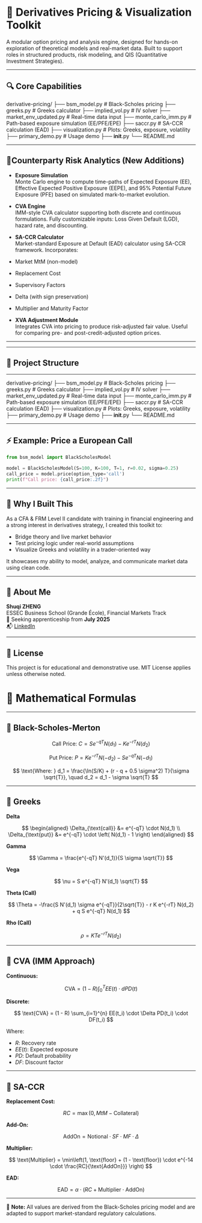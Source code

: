# 🧮 Derivatives Pricing & Visualization Toolkit

A modular option pricing and analysis engine, designed for hands-on exploration of theoretical models and real-market data. Built to support roles in structured products, risk modeling, and QIS (Quantitative Investment Strategies).

---

## 🔍 Core Capabilities

derivative-pricing/
├── bsm_model.py            # Black-Scholes pricing
├── greeks.py               # Greeks calculator
├── implied_vol.py          # IV solver
├── market_env_updated.py   # Real-time data input
├── monte_carlo_imm.py      # Path-based exposure simulation (EE/PFE/EPE)
├── saccr.py                # SA-CCR calculation (EAD)
├── visualization.py        # Plots: Greeks, exposure, volatility
├── primary_demo.py         # Usage demo
├── __init__.py
└── README.md

---

##  🔐Counterparty Risk Analytics (New Additions)

-  **Exposure Simulation**  
  Monte Carlo engine to compute time-paths of Expected Exposure (EE), Effective Expected Positive Exposure (EEPE), and 95% Potential Future Exposure (PFE) based on simulated mark-to-market evolution.

-  **CVA Engine**  
  IMM-style CVA calculator supporting both discrete and continuous formulations. Fully customizable inputs: Loss Given Default (LGD), hazard rate, and discounting.

-  **SA-CCR Calculator**  
  Market-standard Exposure at Default (EAD) calculator using SA-CCR framework. Incorporates:
  - Market MtM (non-model)
  - Replacement Cost
  - Supervisory Factors
  - Delta (with sign preservation)
  - Multiplier and Maturity Factor

-  **XVA Adjustment Module**  
  Integrates CVA into pricing to produce risk-adjusted fair value. Useful for comparing pre- and post-credit-adjusted option prices.

---
---

## 📁 Project Structure
---
derivative-pricing/
├── bsm_model.py            # Black-Scholes pricing
├── greeks.py               # Greeks calculator
├── implied_vol.py          # IV solver
├── market_env_updated.py   # Real-time data input
├── monte_carlo_imm.py      # Path-based exposure simulation (EE/PFE/EPE)
├── saccr.py                # SA-CCR calculation (EAD)
├── visualization.py        # Plots: Greeks, exposure, volatility
├── primary_demo.py         # Usage demo
├── __init__.py
└── README.md


---

## ⚡ Example: Price a European Call

```python
from bsm_model import BlackScholesModel

model = BlackScholesModel(S=100, K=100, T=1, r=0.02, sigma=0.25)
call_price = model.price(option_type='call')
print(f"Call price: {call_price:.2f}")
```

---

## 🧠 Why I Built This

As a CFA & FRM Level II candidate with training in financial engineering and a strong interest in derivatives strategy, I created this toolkit to:

- Bridge theory and live market behavior
- Test pricing logic under real-world assumptions
- Visualize Greeks and volatility in a trader-oriented way

It showcases my ability to model, analyze, and communicate market data using clean code.

---

## 👤 About Me

**Shuqi ZHENG**  
ESSEC Business School (Grande École), Financial Markets Track  
📍 Seeking apprenticeship from **July 2025**  
📬 [LinkedIn](https://www.linkedin.com/in/Shuqi-Thea-ZHENG)

---

## 📄 License

This project is for educational and demonstrative use. MIT License applies unless otherwise noted.


# 📘 Mathematical Formulas 

---

## 🔹 Black-Scholes-Merton

$$
\text{Call Price: } C = S e^{-qT} N(d_1) - K e^{-rT} N(d_2)
$$

$$
\text{Put Price: } P = K e^{-rT} N(-d_2) - S e^{-qT} N(-d_1)
$$

$$
\text{Where: } d_1 = \frac{\ln(S/K) + (r - q + 0.5 \sigma^2) T}{\sigma \sqrt{T}}, \quad d_2 = d_1 - \sigma \sqrt{T}
$$

---

## 🔹 Greeks



**Delta**

$$
\begin{aligned}
\Delta_{\text{call}} &= e^{-qT} \cdot N(d_1) \\
\Delta_{\text{put}} &= e^{-qT} \cdot \left( N(d_1) - 1 \right)
\end{aligned}
$$


**Gamma**

$$
\Gamma = \frac{e^{-qT} N'(d_1)}{S \sigma \sqrt{T}}
$$

**Vega**

$$
\nu = S e^{-qT} N'(d_1) \sqrt{T}
$$

**Theta (Call)**

$$
\Theta = -\frac{S N'(d_1) \sigma e^{-qT}}{2\sqrt{T}} - r K e^{-rT} N(d_2) + q S e^{-qT} N(d_1)
$$

**Rho (Call)**

$$
\rho = K T e^{-rT} N(d_2)
$$

---

## 🔹 CVA (IMM Approach)

**Continuous:**

$$
\text{CVA} = (1 - R) \int_0^T EE(t) \cdot dPD(t)
$$

**Discrete:**

$$
\text{CVA} = (1 - R) \sum_{i=1}^{n} EE(t_i) \cdot \Delta PD(t_i) \cdot DF(t_i)
$$

Where:

- $R$: Recovery rate  
- $EE(t)$: Expected exposure  
- $PD$: Default probability  
- $DF$: Discount factor

---

## 🔹 SA-CCR

**Replacement Cost:**

$$
RC = \max(0, MtM - \text{Collateral})
$$

**Add-On:**

$$
\text{AddOn} = \text{Notional} \cdot SF \cdot MF \cdot \Delta
$$

**Multiplier:**

$$
\text{Multiplier} = \min\left(1, \text{floor} + (1 - \text{floor}) \cdot e^{-14 \cdot \frac{RC}{\text{AddOn}}} \right)
$$

**EAD:**

$$
\text{EAD} = \alpha \cdot (RC + \text{Multiplier} \cdot \text{AddOn})
$$

---

📌 **Note:** All values are derived from the Black-Scholes pricing model and are adapted to support market-standard regulatory calculations.

